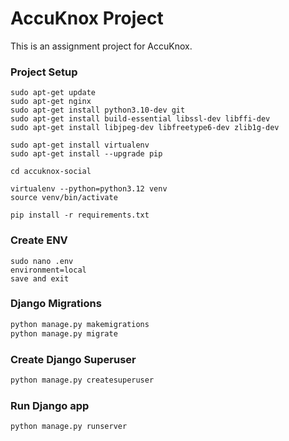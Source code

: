 # AccuKnox Project

This is an assignment project for AccuKnox.

### Project Setup

```
sudo apt-get update
sudo apt-get nginx
sudo apt-get install python3.10-dev git
sudo apt-get install build-essential libssl-dev libffi-dev
sudo apt-get install libjpeg-dev libfreetype6-dev zlib1g-dev

sudo apt-get install virtualenv
sudo apt-get install --upgrade pip

cd accuknox-social

virtualenv --python=python3.12 venv
source venv/bin/activate

pip install -r requirements.txt
```

### Create ENV

```
sudo nano .env
environment=local
save and exit
```

### Django Migrations

```bash
python manage.py makemigrations
python manage.py migrate
```

### Create Django Superuser

```bash
python manage.py createsuperuser 
```


### Run Django app

```bash
python manage.py runserver 
```
